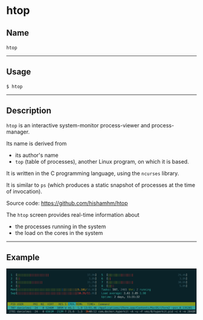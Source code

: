 # htop

## Name
`htop`

---
## Usage
```
$ htop
```

---
## Description
`htop` is an interactive system-monitor process-viewer and process-manager.

Its name is derived from
- its author's name
- `top` (table of processes), another Linux program, on which it is based.

It is written in the C programming language, using the `ncurses` library.

It is similar to `ps` (which produces a static snapshot of processes at the time of invocation).

Source code: https://github.com/hishamhm/htop


The `htop` screen provides real-time information about
- the processes running in the system
- the load on the cores in the system


---
## Example
![htop screenshot](/images/programs/htop.png)
